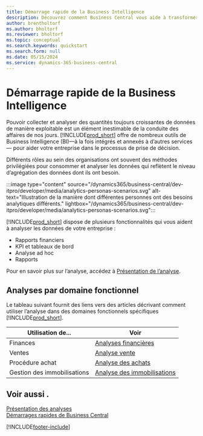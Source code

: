 ```yaml
---
title: Démarrage rapide de la Business Intelligence
description: Découvrez comment Business Central vous aide à transformer les données de l’entreprise en informations exploitables à l’aide de rapports et de tableaux de bord de Business Intelligence.
author: brentholtorf
ms.author: bholtorf
ms.reviewer: bholtorf
ms.topic: conceptual
ms.search.keywords: quickstart
ms.search.form: null
ms.date: 05/15/2024
ms.service: dynamics-365-business-central
---
```


# <a name="business-intelligence-quick-start"></a>Démarrage rapide de la Business Intelligence

Pouvoir collecter et analyser des quantités toujours croissantes de données de manière exploitable est un élément inestimable de la conduite des affaires de nos jours. [!INCLUDE[prod_short](includes/prod_short.md)] offre de nombreux outils de Business Intelligence (BI)&mdash;à la fois intégrés et annexés à d’autres services&mdash; pour aider votre entreprise dans le processus de prise de décision.

Différents rôles au sein des organisations ont souvent des méthodes privilégiées pour consommer et analyser les données qui reflètent le niveau d’agrégation des données dont ils ont besoin.

:::image type="content" source="/dynamics365/business-central/dev-itpro/developer/media/analytics-personas-scenarios.svg" alt-text="Illustration de la manière dont différentes personnes ont des besoins analytiques différents." lightbox="/dynamics365/business-central/dev-itpro/developer/media/analytics-personas-scenarios.svg":::

[!INCLUDE[prod_short](includes/prod_short.md)] dispose de plusieurs fonctionnalités qui vous aident à analyser les données de votre entreprise :

- Rapports financiers
- KPI et tableaux de bord
- Analyse ad hoc
- Rapports

Pour en savoir plus sur l’analyse, accédez à [Présentation de l’analyse](reports-bi-reporting.md).

## <a name="analytics-by-functional-area"></a>Analyses par domaine fonctionnel

Le tableau suivant fournit des liens vers des articles décrivant comment utiliser l’analyse dans des domaines fonctionnels spécifiques [!INCLUDE[prod_short](includes/prod_short.md)].

| Utilisation de... | Voir |
| --- | --- |
| Finances | [Analyses financières](bi.md) |
| Ventes | [Analyse vente](sales-analytics-overview.md) |
| Procédure achat | [Analyse des achats](purchasing-analytics-overview.md) |
| Gestion des immobilisations | [Analyse des immobilisations](fa-analytics-overview.md) |

## <a name="see-also"></a>Voir aussi .

[Présentation des analyses](reports-bi-reporting.md)  
[Démarrages rapides de Business Central](quick-start-business-central.md)  

[!INCLUDE[footer-include](includes/footer-banner.md)]
